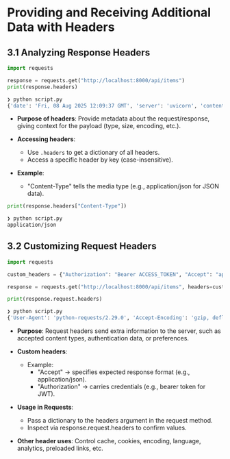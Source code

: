# Providing and Receiving Additional Data with Headers

## 3.1 Analyzing Response Headers

```python
import requests

response = requests.get("http://localhost:8000/api/items")
print(response.headers)
```

```bash
❯ python script.py
{'date': 'Fri, 08 Aug 2025 12:09:37 GMT', 'server': 'uvicorn', 'content-length': '545', 'content-type': 'application/json'}
```

- **Purpose of headers**: Provide metadata about the request/response, giving context for the payload (type, size, encoding, etc.).
    
- **Accessing headers**:
    - Use `.headers` to get a dictionary of all headers.
    - Access a specific header by key (case-insensitive).

- **Example**:
    - "Content-Type" tells the media type (e.g., application/json for JSON data).

```python
print(response.headers["Content-Type"])
```

```bash
❯ python script.py
application/json
```


## 3.2 Customizing Request Headers

```python
import requests

custom_headers = {"Authorization": "Bearer ACCESS_TOKEN", "Accept": "application/json"}

response = requests.get("http://localhost:8000/api/items", headers=custom_headers)

print(response.request.headers)
```

```bash
❯ python script.py
{'User-Agent': 'python-requests/2.29.0', 'Accept-Encoding': 'gzip, deflate', 'Accept': 'application/json', 'Connection': 'keep-alive', 'Authorization': 'Bearer ACCESS_TOKEN'}
```

- **Purpose**: Request headers send extra information to the server, such as accepted content types, authentication data, or preferences.
    
- **Custom headers**:
    - Example:
        - "Accept" → specifies expected response format (e.g., application/json).
        - "Authorization" → carries credentials (e.g., bearer token for JWT).
            
- **Usage in Requests**:
    - Pass a dictionary to the headers argument in the request method.
    - Inspect via response.request.headers to confirm values.
        
- **Other header uses**: Control cache, cookies, encoding, language, analytics, preloaded links, etc.